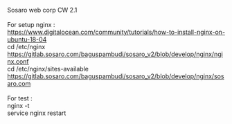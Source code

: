 Sosaro web corp CW 2.1
<br>
<br>
For setup nginx :<br>
https://www.digitalocean.com/community/tutorials/how-to-install-nginx-on-ubuntu-18-04<br>
cd /etc/nginx<br>
https://gitlab.sosaro.com/baguspambudi/sosaro_v2/blob/develop/nginx/nginx.conf<br>
cd /etc/nginx/sites-available<br>
https://gitlab.sosaro.com/baguspambudi/sosaro_v2/blob/develop/nginx/sosaro.com<br>
<br>
For test :<br>
nginx -t<br>
service nginx restart<br>
